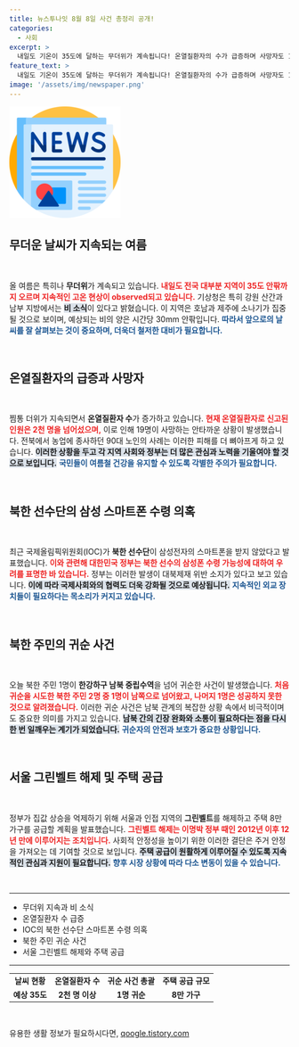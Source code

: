 ```yaml
---
title: 뉴스투나잇 8월 8일 사건 총정리 공개!
categories:
  - 사회
excerpt: >
  내일도 기온이 35도에 달하는 무더위가 계속됩니다! 온열질환자의 수가 급증하며 사망자도 19명에 달하는 가운데, 북한 주민도 귀순하는 소식이 전해졌습니다. 긴급한 상황이 이어지는 가운데 뒷이야기를 놓치지 마세요!
feature_text: >
  내일도 기온이 35도에 달하는 무더위가 계속됩니다! 온열질환자의 수가 급증하며 사망자도 19명에 달하는 가운데, 북한 주민도 귀순하는 소식이 전해졌습니다. 긴급한 상황이 이어지는 가운데 뒷이야기를 놓치지 마세요!
image: '/assets/img/newspaper.png'
---
```


<p><img src="/assets/img/newspaper.png" alt="kimp 속보" /></p>

<h2 data-ke-size="size26">무더운 날씨가 지속되는 여름</h2>

<p data-ke-size="size16">&nbsp;</p>

<p>올 여름은 특히나 <b>무더위</b>가 계속되고 있습니다. <b><span style="color: #ee2323;">내일도 전국 대부분 지역이 35도 안팎까지 오르며 지속적인 고온 현상이 observed되고 있습니다.</span></b> 기상청은 특히 강원 산간과 남부 지방에서는 <b><span style="background-color: #21538527;">비 소식</span></b>이 있다고 밝혔습니다. 이 지역은 호남과 제주에 소나기가 집중될 것으로 보이며, 예상되는 비의 양은 시간당 30mm 안팎입니다. <b><span style="color: #1a5490;">따라서 앞으로의 날씨를 잘 살펴보는 것이 중요하며, 더욱더 철저한 대비가 필요합니다.</span></b></p>

<p data-ke-size="size16">&nbsp;</p>

<h2 data-ke-size="size26">온열질환자의 급증과 사망자</h2>

<p data-ke-size="size16">&nbsp;</p>

<p>찜통 더위가 지속되면서 <b>온열질환자 수</b>가 증가하고 있습니다. <b><span style="color: #ee2323;">현재 온열질환자로 신고된 인원은 2천 명을 넘어섰으며,</span></b> 이로 인해 19명이 사망하는 안타까운 상황이 발생했습니다. 전북에서 농업에 종사하던 90대 노인의 사례는 이러한 피해를 더 뼈아프게 하고 있습니다. <b><span style="background-color: #21538527;">이러한 상황을 두고 각 지역 사회와 정부는 더 많은 관심과 노력을 기울여야 할 것으로 보입니다.</span></b> <b><span style="color: #1a5490;">국민들이 여름철 건강을 유지할 수 있도록 각별한 주의가 필요합니다.</span></b></p>

<p data-ke-size="size16">&nbsp;</p>

<h2 data-ke-size="size26">북한 선수단의 삼성 스마트폰 수령 의혹</h2>

<p data-ke-size="size16">&nbsp;</p>

<p>최근 국제올림픽위원회(IOC)가 <b>북한 선수단</b>이 삼성전자의 스마트폰을 받지 않았다고 발표했습니다. <b><span style="color: #ee2323;">이와 관련해 대한민국 정부는 북한 선수의 삼성폰 수령 가능성에 대하여 우려를 표명한 바 있습니다.</span></b> 정부는 이러한 발생이 대북제재 위반 소지가 있다고 보고 있습니다. <b><span style="background-color: #21538527;">이에 따라 국제사회와의 협력도 더욱 강화될 것으로 예상됩니다.</span></b> <b><span style="color: #1a5490;">지속적인 외교 장치들이 필요하다는 목소리가 커지고 있습니다.</span></b></p>

<p data-ke-size="size16">&nbsp;</p>

<h2 data-ke-size="size26">북한 주민의 귀순 사건</h2>

<p data-ke-size="size16">&nbsp;</p>

<p>오늘 북한 주민 1명이 <b>한강하구 남북 중립수역</b>을 넘어 귀순한 사건이 발생했습니다. <b><span style="color: #ee2323;">처음 귀순을 시도한 북한 주민 2명 중 1명이 남쪽으로 넘어왔고, 나머지 1명은 성공하지 못한 것으로 알려졌습니다.</span></b> 이러한 귀순 사건은 남북 관계의 복잡한 상황 속에서 비극적이며도 중요한 의미를 가지고 있습니다. <b><span style="background-color: #21538527;">남북 간의 긴장 완화와 소통이 필요하다는 점을 다시 한 번 일깨우는 계기가 되었습니다.</span></b> <b><span style="color: #1a5490;">귀순자의 안전과 보호가 중요한 상황입니다.</span></b></p>

<p data-ke-size="size16">&nbsp;</p>

<h2 data-ke-size="size26">서울 그린벨트 해제 및 주택 공급</h2>

<p data-ke-size="size16">&nbsp;</p>

<p>정부가 집값 상승을 억제하기 위해 서울과 인접 지역의 <b>그린벨트</b>를 해제하고 주택 8만 가구를 공급할 계획을 발표했습니다. <b><span style="color: #ee2323;">그린벨트 해제는 이명박 정부 때인 2012년 이후 12년 만에 이루어지는 조치입니다.</span></b> 사회적 안정성을 높이기 위한 이러한 결단은 주거 안정을 가져오는 데 기여할 것으로 보입니다. <b><span style="background-color: #21538527;">주택 공급이 원활하게 이루어질 수 있도록 지속적인 관심과 지원이 필요합니다.</span></b> <b><span style="color: #1a5490;">향후 시장 상황에 따라 다소 변동이 있을 수 있습니다.</span></b></p>

<p data-ke-size="size16">&nbsp;</p>

<hr />

<ul>
    <li>무더위 지속과 비 소식</li>
    <li>온열질환자 수 급증</li>
    <li>IOC의 북한 선수단 스마트폰 수령 의혹</li>
    <li>북한 주민 귀순 사건</li>
    <li>서울 그린벨트 해제와 주택 공급</li>
</ul>

<hr />

<p><center></p>

<table style="border-collapse: collapse; width: 100%;">
<tr>
<td style="text-align: center; height: 17px;"><b>날씨 현황</b></td>
<td style="text-align: center; height: 17px;"><b>온열질환자 수</b></td>
<td style="text-align: center; height: 17px;"><b>귀순 사건 총괄</b></td>
<td style="text-align: center; height: 17px;"><b>주택 공급 규모</b></td>
</tr>
<tr>
<td style="text-align: center; height: 17px;"><b>예상 35도</b></td>
<td style="text-align: center; height: 17px;"><b>2천 명 이상</b></td>
<td style="text-align: center; height: 17px;"><b>1명 귀순</b></td>
<td style="text-align: center; height: 17px;"><b>8만 가구</b></td>
</tr>
</table>

<p></center></p>

<p data-ke-size="size16">&nbsp;</p>
유용한 생활 정보가 필요하시다면, <a href="https://qoogle.tistory.com" rel="dofollow">qoogle.tistory.com</a>


